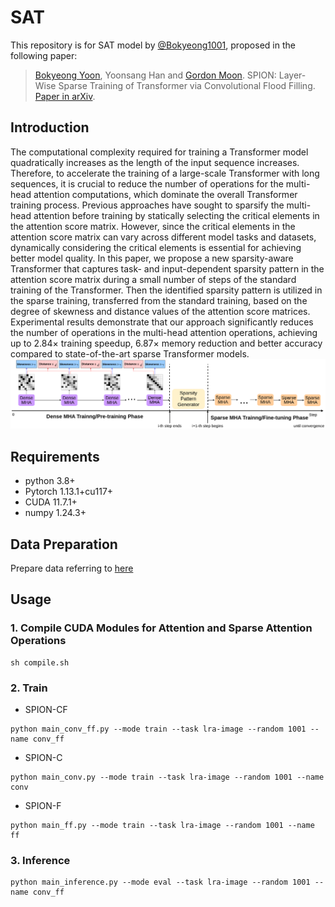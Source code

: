 # SAT

This repository is for SAT model by [@Bokyeong1001](https://github.com/Bokyeong1001), proposed in the following paper:

> [Bokyeong Yoon](https://sites.google.com/view/bkyoon), Yoonsang Han and [Gordon Moon](https://gordonmoon.github.io/). SPION: Layer-Wise Sparse Training of Transformer via Convolutional Flood Filling. [Paper in arXiv](https://arxiv.org/abs/2309.12578). 

## Introduction

The computational complexity required for training a Transformer model quadratically increases as the length of the input sequence increases.
Therefore, to accelerate the training of a large-scale Transformer with long sequences, it is crucial to reduce the number of operations for the multi-head attention computations, which dominate the overall Transformer training process.
Previous approaches have sought to sparsify the multi-head attention before training by statically selecting the critical elements in the attention score matrix.
However, since the critical elements in the attention score matrix can vary across different model tasks and datasets, dynamically considering the critical elements is essential for achieving better model quality.
In this paper, we propose a new sparsity-aware Transformer that captures task- and input-dependent sparsity pattern in the attention score matrix during a small number of steps of the standard training of the Transformer.
Then the identified sparsity pattern is utilized in the sparse training, transferred from the standard training, based on the degree of skewness and distance values of the attention score matrices.
Experimental results demonstrate that our approach significantly reduces the number of operations in the multi-head attention operations, achieving up to 2.84$\times$ training speedup, 6.87$\times$ memory reduction and better accuracy compared to state-of-the-art sparse Transformer models.
<img src='figs/transition_point.png' />


## Requirements
* python 3.8+
* Pytorch 1.13.1+cu117+
* CUDA 11.7.1+
* numpy 1.24.3+

## Data Preparation 

Prepare data referring to [here](https://github.com/pkuzengqi/Skyformer)

## Usage

### 1. Compile CUDA Modules for Attention and Sparse Attention Operations

```
sh compile.sh
```

### 2. Train

* SPION-CF

```
python main_conv_ff.py --mode train --task lra-image --random 1001 --name conv_ff
```

* SPION-C
```
python main_conv.py --mode train --task lra-image --random 1001 --name conv
```

* SPION-F
```
python main_ff.py --mode train --task lra-image --random 1001 --name ff
```

### 3. Inference

```
python main_inference.py --mode eval --task lra-image --random 1001 --name conv_ff
```
